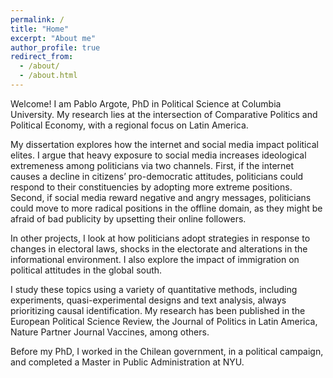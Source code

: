 ```yaml
---
permalink: /
title: "Home"
excerpt: "About me"
author_profile: true
redirect_from: 
  - /about/
  - /about.html
---
```


Welcome! I am Pablo Argote, PhD in Political Science at Columbia University. My research lies at the intersection of Comparative Politics and Political Economy, with a regional focus on Latin America. 

My dissertation explores how the internet and social media impact political elites. I argue that heavy exposure to social media increases ideological extremeness among politicians via two channels. First, if the internet causes a decline in citizens’ pro-democratic attitudes, politicians could respond to their constituencies by adopting more extreme positions. Second, if social media reward negative and angry messages, politicians could move to more radical positions in the offline domain, as they might be afraid of bad publicity by upsetting their online followers.

In other projects, I look at how politicians adopt strategies in response to changes in electoral laws, shocks in the electorate and alterations in the informational environment. I also explore the impact of immigration on political attitudes in the global south.

I study these topics using a variety of quantitative methods, including experiments, quasi-experimental designs and text analysis, always prioritizing causal identification. My research has been published in the European Political Science Review, the Journal of Politics in Latin America, Nature Partner Journal Vaccines, among others.

Before my PhD, I worked in the Chilean government, in a political campaign, and completed a Master in Public Administration at NYU.  
